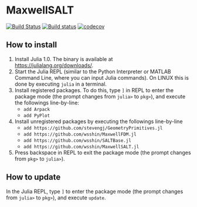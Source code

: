 # MaxwellSALT

[![Build Status](https://travis-ci.org/wsshin/MaxwellSALT.jl.svg?branch=master)](https://travis-ci.org/wsshin/MaxwellSALT.jl)
[![Build status](https://ci.appveyor.com/api/projects/status/k5u98x6ud03f7ygh/branch/master?svg=true)](https://ci.appveyor.com/project/wsshin/maxwellsalt-jl/branch/master)
[![codecov](https://codecov.io/gh/wsshin/MaxwellSALT.jl/branch/master/graph/badge.svg)](https://codecov.io/gh/wsshin/MaxwellSALT.jl)

## How to install
1. Install Julia 1.0.  The binary is available at https://julialang.org/downloads/.
1. Start the Julia REPL (similar to the Python Interpreter or MATLAB Command Line, where you can input Julia commands).  On LINUX this is done by executing `julia` in a terminal.
1. Install registered packages.  To do this, type `]` in REPL to enter the package mode (the prompt changes from `julia>` to `pkg>`), and execute the followings line-by-line:
    - `add Arpack`
    - `add PyPlot`
1. Install unregistered packages by executing the followings line-by-line
    - `add https://github.com/stevengj/GeometryPrimitives.jl`
    - `add https://github.com/wsshin/MaxwellFDM.jl`
    - `add https://github.com/wsshin/SALTBase.jl`
    - `add https://github.com/wsshin/MaxwellSALT.jl`
1. Press backspace in REPL to exit the package mode (the prompt changes from `pkg>` to `julia>`).

## How to update
In the Julia REPL, type `]` to enter the package mode (the prompt changes from `julia>` to `pkg>`), and execute `update`.
